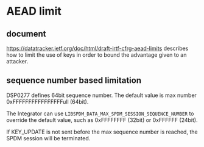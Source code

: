 # AEAD limit

## document

https://datatracker.ietf.org/doc/html/draft-irtf-cfrg-aead-limits describes how to limit the use of keys in order to bound the advantage given to an attacker.

## sequence number based limitation

DSP0277 defines 64bit sequence number. The default value is max number 0xFFFFFFFFFFFFFFFFull (64bit).

The Integrator can use `LIBSPDM_DATA_MAX_SPDM_SESSION_SEQUENCE_NUMBER` to override the default value, such as 0xFFFFFFFF (32bit) or 0xFFFFFF (24bit).

If KEY_UPDATE is not sent before the max sequence number is reached, the SPDM session will be terminated.
